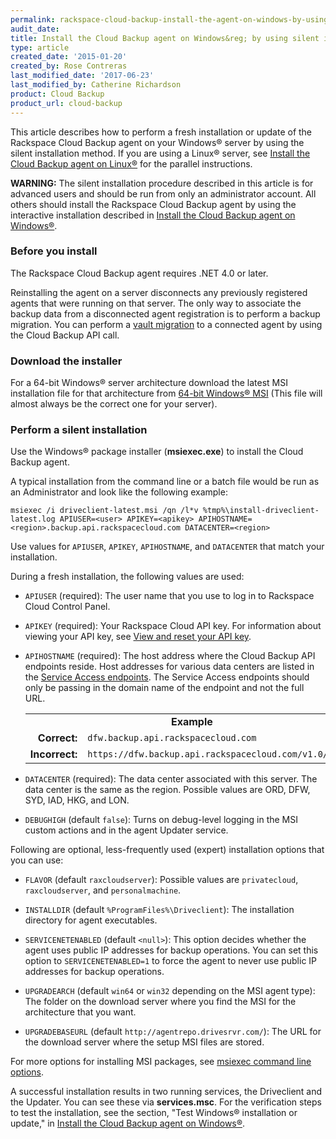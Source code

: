 ```yaml
---
permalink: rackspace-cloud-backup-install-the-agent-on-windows-by-using-silent-installation/
audit_date:
title: Install the Cloud Backup agent on Windows&reg; by using silent installation
type: article
created_date: '2015-01-20'
created_by: Rose Contreras
last_modified_date: '2017-06-23'
last_modified_by: Catherine Richardson
product: Cloud Backup
product_url: cloud-backup
---
```


This article describes how to perform a fresh installation or update of the Rackspace Cloud Backup agent on your Windows&reg; server by using the silent installation method. If you are using a Linux&reg; server, see [Install the Cloud Backup agent on Linux&reg;](/how-to/rackspace-cloud-backup-install-the-agent-on-linux) for the parallel instructions.

**WARNING:** The silent installation procedure described in this article is for advanced users and should be run from only an administrator account. All others should install the Rackspace Cloud Backup agent by using the interactive installation described in [Install the Cloud Backup agent on Windows&reg;](/how-to/rackspace-cloud-backup-install-the-agent-on-windows).

### Before you install

The Rackspace Cloud Backup agent requires .NET 4.0 or later.

Reinstalling the agent on a server disconnects any previously registered agents that were running on that server. The only way to associate the backup data from a disconnected agent registration is to perform a backup migration. You can perform a
[vault migration](https://developer.rackspace.com/docs/cloud-backup/v1/developer-guide/#migrate-vault) to a connected agent by using the Cloud Backup API call.

### Download the installer

For a 64-bit Windows&reg; server architecture download the latest MSI installation file for that architecture from [64-bit Windows&reg; MSI](http://agentrepo.drivesrvr.com/win64/driveclient-latest.msi) (This file will almost always be the correct one for your server).

### Perform a silent installation

Use the Windows&reg; package installer (**msiexec.exe**) to install the Cloud Backup agent.

A typical installation from the command line or a batch file would be run as an Administrator and look like the following example:

    msiexec /i driveclient-latest.msi /qn /l*v %tmp%\install-driveclient-latest.log APIUSER=<user> APIKEY=<apikey> APIHOSTNAME=<region>.backup.api.rackspacecloud.com DATACENTER=<region>

Use values for `APIUSER`, `APIKEY`, `APIHOSTNAME`, and `DATACENTER` that match your installation.

During a fresh installation, the following values are used:

- `APIUSER` (required): The user name that you use to log in to Rackspace Cloud Control Panel.

- `APIKEY` (required): Your Rackspace Cloud API key. For information about viewing your API key, see [View and reset your API key](/how-to/view-and-reset-your-api-key).

- `APIHOSTNAME` (required): The host address where the Cloud Backup API endpoints reside. Host addresses for various data centers are listed in the
[Service Access endpoints](https://developer.rackspace.com/docs/cloud-backup/v1/developer-guide/#document-general-api-info/service-access-endpoints). The Service Access endpoints should only be passing in the domain name of the endpoint and not the full URL.

	<table>
		<tr>
			<td colspan="2" align="center"><strong>Example</strong></td>
		</tr>
		<tr>
			<td align="right"><strong>Correct:</strong></td>
			<td><code>dfw.backup.api.rackspacecloud.com</code></td>
		</tr>
		<tr>
			<td align="right"><strong>Incorrect:</strong>
			<td><code>https://dfw.backup.api.rackspacecloud.com/v1.0/1234/</code></td>
		</tr>
	</table>

- `DATACENTER` (required): The data center associated with this server. The data center is the same as the region. Possible values are ORD, DFW, SYD, IAD, HKG, and LON.

- `DEBUGHIGH` (default `false`): Turns on debug-level logging in the MSI custom actions and in the agent Updater service.

Following are optional, less-frequently used (expert) installation options that you can use:

- `FLAVOR` (default `raxcloudserver`): Possible values are `privatecloud`, `raxcloudserver`, and `personalmachine`.

- `INSTALLDIR` (default ``%ProgramFiles%\Driveclient``): The installation directory for agent executables.

- `SERVICENETENABLED` (default `<null>`): This option decides whether the agent uses public IP addresses for backup operations. You can set this option to `SERVICENETENABLED=1` to force the agent to never use public IP addresses for backup operations.

- `UPGRADEARCH` (default `win64` or `win32` depending on the MSI agent type): The folder on the download server where you find the MSI for the architecture that you want.

- `UPGRADEBASEURL` (default `http://agentrepo.drivesrvr.com/`): The URL for the download server where the setup MSI files are stored.

For more options for installing MSI packages, see [msiexec command line options](http://technet.microsoft.com/en-us/library/cc759262%28v=ws.10%29.aspx).

A successful installation results in two running services, the Driveclient and the Updater. You can see these via **services.msc**. For the verification steps to test the installation, see the section, "Test Windows&reg; installation or update," in [Install the Cloud Backup agent on Windows&reg;](/how-to/rackspace-cloud-backup-install-the-agent-on-windows).
